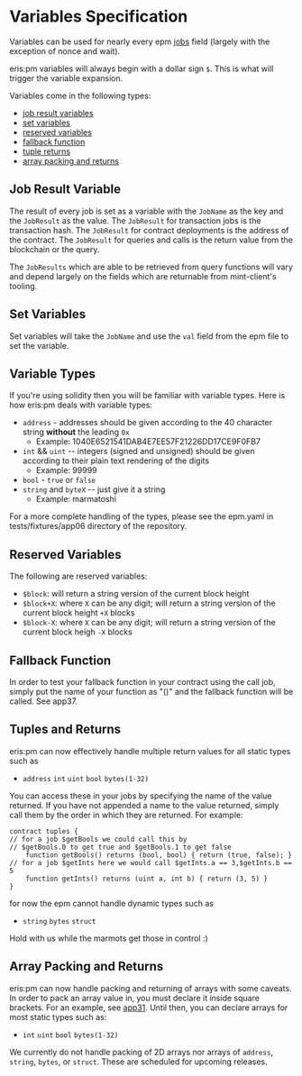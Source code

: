 # Variables Specification

Variables can be used for nearly every epm [jobs](../jobs_specification) field (largely with the exception of nonce and wait).

eris:pm variables will always begin with a dollar sign `$`. This is what will trigger the variable expansion.

Variables come in the following types:

* [job result variables](#jobResultVars)
* [set variables](#setVars)
* [reserved variables](#reservedVars)
* [fallback function](#fallBack)
* [tuple returns](#tupleReturns)
* [array packing and returns](#arrays)

## <a name="jobResultVars"></a>Job Result Variable

The result of every job is set as a variable with the `JobName` as the key and the `JobResult` as the value. The `JobResult` for transaction jobs is the transaction hash. The `JobResult`  for contract deployments is the address of the contract. The `JobResult` for queries and calls is the return value from the blockchain or the query.

The `JobResults` which are able to be retrieved from query functions will vary and depend largely on the fields which are returnable from mint-client's tooling.

## <a name="setVars"></a>Set Variables

Set variables will take the `JobName` and use the `val` field from the epm file to set the variable.

## <a name="setVars"></a>Variable Types

If you're using solidity then you will be familiar with variable types. Here is how eris:pm deals with variable types:

* `address` - addresses should be given according to the 40 character string **without** the leading `0x`
  * Example: 1040E6521541DAB4E7EE57F21226DD17CE9F0FB7
* `int` && `uint` -- integers (signed and unsigned) should be given according to their plain text rendering of the digits
  * Example: 99999
* `bool` - `true` or `false`
* `string` and `byteX` -- just give it a string
  * Example: marmatoshi

For a more complete handling of the types, please see the epm.yaml in tests/fixtures/app06 directory of the repository.

## <a name="reservedVars"></a>Reserved Variables

The following are reserved variables:

* `$block`: will return a string version of the current block height
* `$block+X`: where `X` can be any digit; will return a string version of the current block height `+X` blocks
* `$block-X`: where `X` can be any digit; will return a string version of the current block heigh `-X` blocks

## <a name="fallBack"></a>Fallback Function

In order to test your fallback function in your contract using the call job, simply put the name of your function as "()" and the fallback function will be called. See app37.

## <a name="tupleReturns"></a>Tuples and Returns

eris:pm can now effectively handle multiple return values for all static types such as

* `address` `int` `uint` `bool` `bytes(1-32)`

You can access these in your jobs by specifying the name of the value returned. If you have not appended a name to the value returned, simply call them by the order in which they are returned. For example:

```
contract tuples { 
// for a job $getBools we could call this by 
// $getBools.0 to get true and $getBools.1 to get false
    function getBools() returns (bool, bool) { return (true, false); }
// for a job $getInts here we would call $getInts.a == 3,$getInts.b == 5
    function getInts() returns (uint a, int b) { return (3, 5) }
}
```

for now the epm cannot handle dynamic types such as

* `string` `bytes` `struct`

Hold with us while the marmots get those in control :)

## <a name="arrays"></a> Array Packing and Returns

eris:pm can now handle packing and returning of arrays with some caveats. In order to pack an array value in, you must declare it inside square brackets. For an example, see [app31](~/tests/fixtures/app31/epm.yaml). Until then, you can declare arrays for most static types such as: 

*  `int` `uint` `bool` `bytes(1-32)`

We currently do not handle packing of 2D arrays nor arrays of `address`, `string`, `bytes`, or `struct`. These are scheduled for upcoming releases.